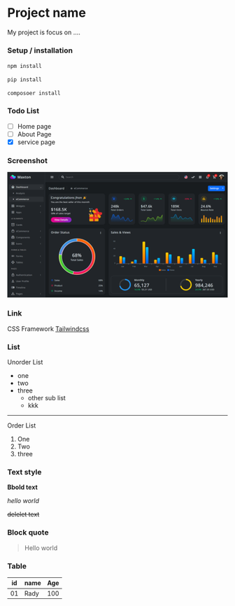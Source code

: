# Project name
My project is focus on ....

### Setup / installation

`npm install`

`pip install`

`composoer install`

### Todo List
- [ ]  Home page
- [ ] About Page
- [x] service page

### Screenshot
![Dasboard](dashboard.png)

### Link
CSS Framework [Tailwindcss](https://tailwindcss.com/)
### List 
Unorder List
- one
- two
- three
    - other sub list
    - kkk
---
Order List
1. One
2. Two
3. three

### Text style
**Bbold text**

*hello world*

~~delelet text~~

### Block quote
> Hello world

### Table
|id  | name | Age |
|----|------|-----|
|01  | Rady | 100|